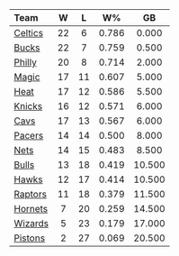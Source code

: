 | Team                            |  W  |  L  |  W%   |   GB   |
|:--------------------------------|:---:|:---:|:-----:|:------:|
| [Celtics](/r/bostonceltics)     | 22  |  6  | 0.786 | 0.000  |
| [Bucks](/r/MkeBucks)            | 22  |  7  | 0.759 | 0.500  |
| [Philly](/r/sixers)             | 20  |  8  | 0.714 | 2.000  |
| [Magic](/r/OrlandoMagic)        | 17  | 11  | 0.607 | 5.000  |
| [Heat](/r/heat)                 | 17  | 12  | 0.586 | 5.500  |
| [Knicks](/r/NYKnicks)           | 16  | 12  | 0.571 | 6.000  |
| [Cavs](/r/clevelandcavs)        | 17  | 13  | 0.567 | 6.000  |
| [Pacers](/r/pacers)             | 14  | 14  | 0.500 | 8.000  |
| [Nets](/r/GoNets)               | 14  | 15  | 0.483 | 8.500  |
| [Bulls](/r/chicagobulls)        | 13  | 18  | 0.419 | 10.500 |
| [Hawks](/r/AtlantaHawks)        | 12  | 17  | 0.414 | 10.500 |
| [Raptors](/r/torontoraptors)    | 11  | 18  | 0.379 | 11.500 |
| [Hornets](/r/CharlotteHornets)  |  7  | 20  | 0.259 | 14.500 |
| [Wizards](/r/washingtonwizards) |  5  | 23  | 0.179 | 17.000 |
| [Pistons](/r/DetroitPistons)    |  2  | 27  | 0.069 | 20.500 |